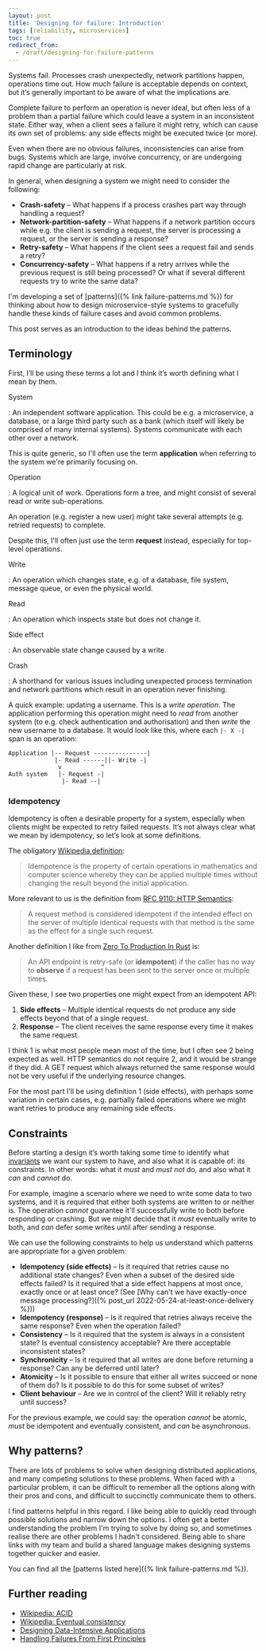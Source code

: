 ```yaml
---
layout: post
title: 'Designing for failure: Introduction'
tags: [reliability, microservices]
toc: true
redirect_from:
  - /draft/designing-for-failure-patterns
---
```


Systems fail. Processes crash unexpectedly, network partitions happen, operations time out. How much failure is acceptable depends on context, but it’s generally important to be aware of what the implications are.

Complete failure to perform an operation is never ideal, but often less of a problem than a partial failure which could leave a system in an inconsistent state. Either way, when a client sees a failure it might retry, which can cause its own set of problems: any side effects might be executed twice (or more).

Even when there are no obvious failures, inconsistencies can arise from bugs. Systems which are large, involve concurrency, or are undergoing rapid change are particularly at risk.

In general, when designing a system we might need to consider the following:

- **Crash-safety**&nbsp;– What happens if a process crashes part way through handling a request?
- **Network-partition-safety**&nbsp;– What happens if a network partition occurs while e.g. the client is sending a request, the server is processing a request, or the server is sending a response?
- **Retry-safety**&nbsp;– What happens if the client sees a request fail and sends a retry?
- **Concurrency-safety**&nbsp;– What happens if a retry arrives while the previous request is still being processed? Or what if several different requests try to write the same data?

I'm developing a set of [patterns]({% link failure-patterns.md %}) for thinking about how to design microservice-style systems to gracefully handle these kinds of failure cases and avoid common problems.

This post serves as an introduction to the ideas behind the patterns.

## Terminology

First, I’ll be using these terms a lot and I think it’s worth defining what I mean by them.

System

: An independent software application. This could be e.g. a microservice, a database, or a large third party such as a bank (which itself will likely be comprised of many internal systems). Systems communicate with each other over a network.

  This is quite generic, so I'll often use the term **application** when referring to the system we're primarily focusing on.

Operation

: A logical unit of work. Operations form a tree, and might consist of several read or write sub-operations.

  An operation (e.g. register a new user) might take several attempts (e.g. retried requests) to complete.

  Despite this, I'll often just use the term **request** instead, especially for top-level operations.

Write

: An operation which changes state, e.g. of a database, file system, message queue, or even the physical world.

Read

: An operation which inspects state but does not change it.

Side effect

: An observable state change caused by a write.

Crash

: A shorthand for various issues including unexpected process termination and network partitions which result in an operation never finishing.

A quick example: updating a username. This is a *write operation*. The application performing this operation might need to *read* from another system (to e.g. check authentication and authorisation) and then *write* the new username to a database. It would look like this, where each `|- X -|` span is an operation:

```text
Application |-- Request ---------------|
             |- Read ------||- Write -|
              v           ^
Auth system   |- Request -|
               |- Read --|
```

### Idempotency

Idempotency is often a desirable property for a system, especially when clients might be expected to retry failed requests. It’s not always clear what we mean by idempotency, so let’s look at some definitions.

The obligatory [Wikipedia definition](https://en.wikipedia.org/wiki/Idempotence):

> Idempotence is the property of certain operations in mathematics and computer science whereby they can be applied multiple times without changing the result beyond the initial application.

More relevant to us is the definition from [RFC 9110: HTTP Semantics](https://httpwg.org/specs/rfc9110.html#idempotent.methods):

> A request method is considered idempotent if the intended effect on the server of multiple identical requests with that method is the same as the effect for a single such request.

Another definition I like from [Zero To Production In Rust](https://www.lpalmieri.com/posts/idempotency/#4-idempotency-an-introduction) is:

> An API endpoint is retry-safe (or **idempotent**) if the caller has no way to **observe** if a request has been sent to the server once or multiple times.

Given these, I see two properties one might expect from an idempotent API:

1. **Side effects**&nbsp;– Multiple identical requests do not produce any side effects beyond that of a single request.
2. **Response**&nbsp;– The client receives the same response every time it makes the same request.

I think 1 is what most people mean most of the time, but I often see 2 being expected as well. HTTP semantics do not require 2, and it would be strange if they did. A GET request which always returned the same response would not be very useful if the underlying resource changes.

For the most part I'll be using definition 1 (side effects), with perhaps some variation in certain cases, e.g. partially failed operations where we might want retries to produce any remaining side effects.

## Constraints

Before starting a design it’s worth taking some time to identify what [invariants](https://en.wikipedia.org/wiki/Invariant_(mathematics)#Invariants_in_computer_science) we want our system to have, and also what it is capable of: its constraints. In other words: what it *must* and *must not* do, and also what it *can* and *cannot* do.

For example, imagine a scenario where we need to write some data to two systems, and it is required that either both systems are written to or neither is. The operation *cannot* guarantee it'll successfully write to both before responding or crashing. But we might decide that it *must* eventually write to both, and *can* defer some writes until after sending a response.

We can use the following constraints to help us understand which patterns are appropriate for a given problem:

- **Idempotency (side effects)**&nbsp;– Is it required that retries cause no additional state changes? Even when a subset of the desired side effects failed? Is it required that a side effect happens at most once, exactly once or at least once? (See [Why can't we have exactly-once message processing?]({% post_url 2022-05-24-at-least-once-delivery %}))
- **Idempotency (response)**&nbsp;– Is it required that retries always receive the same response? Even when the operation failed?
- **Consistency**&nbsp;– Is it required that the system is always in a consistent state? Is eventual consistency acceptable? Are there acceptable inconsistent states?
- **Synchronicity**&nbsp;– Is it required that all writes are done before returning a response? Can any be deferred until later?
- **Atomicity**&nbsp;– Is it possible to ensure that either all writes succeed or none of them do? Is it possible to do this for some subset of writes?
- **Client behaviour**&nbsp;– Are we in control of the client? Will it reliably retry until success?

For the previous example, we could say: the operation *cannot* be atomic, *must* be idempotent and eventually consistent, and *can* be asynchronous.

## Why patterns?

There are lots of problems to solve when designing distributed applications, and many competing solutions to these problems. When faced with a particular problem, it can be difficult to remember all the options along with their pros and cons, and difficult to succinctly communicate them to others.

I find patterns helpful in this regard. I like being able to quickly read through possible solutions and narrow down the options. I often get a better understanding the problem I'm trying to solve by doing so, and sometimes realise there are other problems I hadn't considered. Being able to share links with my team and build a shared language makes designing systems together quicker and easier.

You can find all the [patterns listed here]({% link failure-patterns.md %}).

## Further reading

- [Wikipedia: ACID](https://en.wikipedia.org/wiki/ACID)
- [Wikipedia: Eventual consistency](https://en.wikipedia.org/wiki/Eventual_consistency)
- [Designing Data-Intensive Applications](https://www.oreilly.com/library/view/designing-data-intensive-applications/9781491903063/)
- [Handling Failures From First Principles](https://dominik-tornow.medium.com/handling-failures-from-first-principles-1ed976b1b869)
